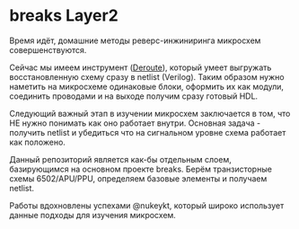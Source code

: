 # breaks Layer2

Время идёт, домашние методы реверс-инжиниринга микросхем совершенствуются.

Сейчас мы имеем инструмент ([Deroute](https://github.com/emu-russia/Deroute)), который умеет выгружать восстановленную схему сразу в netlist (Verilog). Таким образом нужно наметить на микросхеме одинаковые блоки, оформить их как модули, соединить проводами и на выходе получим сразу готовый HDL.

Следующий важный этап в изучении микросхем заключается в том, что НЕ нужно понимать как оно работает внутри. Основная задача - получить netlist и убедиться что на сигнальном уровне схема работает как положено.

Данный репозиторий является как-бы отдельным слоем, базирующимся на основном проекте breaks. Берём транзисторные схемы 6502/APU/PPU, определяем базовые элементы и получаем netlist.

Работы вдохновлены успехами @nukeykt, который широко использует данные подходы для изучения микросхем.
